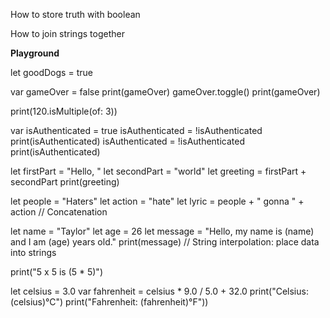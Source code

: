 How to store truth with boolean

How to join strings together

**Playground**

let goodDogs = true

var gameOver = false
print(gameOver)
gameOver.toggle()
print(gameOver)

print(120.isMultiple(of: 3))

var isAuthenticated = true
isAuthenticated = !isAuthenticated
print(isAuthenticated)
isAuthenticated = !isAuthenticated
print(isAuthenticated)

let firstPart = "Hello, "
let secondPart = "world"
let greeting = firstPart + secondPart
print(greeting)

let people = "Haters"
let action = "hate"
let lyric = people + " gonna " + action
// Concatenation

let name = "Taylor"
let age = 26
let message = "Hello, my name is \(name) and I am \(age) years old."
print(message)
// String interpolation: place data into strings

print("5 x 5 is \(5 * 5)")


let celsius = 3.0
var fahrenheit = celsius * 9.0 / 5.0 + 32.0
print("Celsius: \(celsius)°C")
print("Fahrenheit: \(fahrenheit)°F"))
